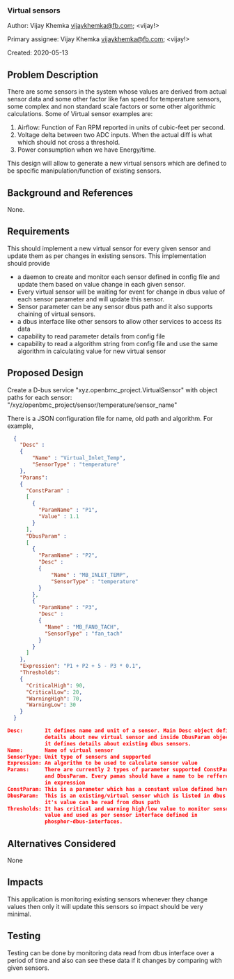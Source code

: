 ### Virtual sensors

Author:
  Vijay Khemka <vijaykhemka@fb.com>; <vijay!>

Primary assignee:
  Vijay Khemka <vijaykhemka@fb.com>; <vijay!>

Created:
  2020-05-13

## Problem Description
There are some sensors in the system whose values are derived from actual
sensor data and some other factor like fan speed for temperature
sensors, some complex and non standard scale factors or some other algorithmic
calculations. Some of Virtual sensor examples are:

1. Airflow: Function of Fan RPM reported in units of cubic-feet per second.
2. Voltage delta between two ADC inputs. When the actual diff is what which
   should not cross a threshold.
3. Power consumption when we have Energy/time.

This design will allow to generate a new virtual sensors which are defined to
be specific manipulation/function of existing sensors.

## Background and References
None.

## Requirements
This should implement a new virtual sensor for every given sensor and update
them as per changes in existing sensors.
This implementation should provide
- a daemon to create and monitor each sensor defined in config file and
  update them based on value change in each given sensor.
- Every virtual sensor will be waiting for event for change in dbus value of
  each sensor parameter and will update this sensor.
- Sensor parameter can be any sensor dbus path and it also supports
  chaining of virtual sensors.
- a dbus interface like other sensors to allow other services to access its
  data
- capability to read parameter details from config file
- capability to read a algorithm string from config file and use the same
  algorithm in calculating value for new virtual sensor

## Proposed Design
Create a D-bus service "xyz.openbmc_project.VirtualSensor" with object paths
for each sensor: "/xyz/openbmc_project/sensor/temperature/sensor_name"

There is a JSON configuration file for name, old path and algorithm.
For example,

```json
  {
    "Desc" :
    {
        "Name" : "Virtual_Inlet_Temp",
        "SensorType" : "temperature"
    },
    "Params":
    {
      "ConstParam" :
      [
        {
          "ParamName" : "P1",
          "Value" : 1.1
        }
      ],
      "DbusParam" :
      [
        {
          "ParamName" : "P2",
          "Desc" :
          {
              "Name" : "MB_INLET_TEMP",
              "SensorType" : "temperature"
          }
        },
        {
          "ParamName" : "P3",
          "Desc" :
          {
            "Name" : "MB_FAN0_TACH",
            "SensorType" : "fan_tach"
          }
        }
      ]
    },
    "Expression": "P1 + P2 + 5 - P3 * 0.1",
    "Thresholds":
    {
      "CriticalHigh": 90,
      "CriticalLow": 20,
      "WarningHigh": 70,
      "WarningLow": 30
    }
  }

Desc:       It defines name and unit of a sensor. Main Desc object defines
            details about new virtual sensor and inside DbusParam object,
            it defines details about existing dbus sensors. 
Name:       Name of virtual sensor
SensorType: Unit type of sensors and supported
Expression: An algorithm to be used to calculate sensor value
Params:     There are currently 2 types of parameter supported ConstParam
            and DbusParam. Every pamas should have a name to be reffered
            in expression
ConstParam: This is a parameter which has a constant value defined here
DbusParam:  This is an existing/virtual sensor which is listed in dbus and 
            it's value can be read from dbus path
Thresholds: It has critical and warning high/low value to monitor sensor
            value and used as per sensor interface defined in
            phosphor-dbus-interfaces.

```
## Alternatives Considered
None

## Impacts
This application is monitoring existing sensors whenever they change values
then only it will update this sensors so impact should be very minimal.

## Testing
Testing can be done by monitoring data read from dbus interface over a period
of time and also can see these data if it changes by comparing with given
sensors.
